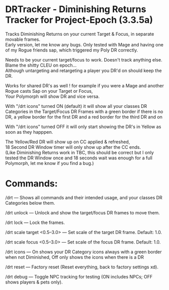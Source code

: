 # DRTracker - Diminishing Returns Tracker for Project-Epoch (3.3.5a)

Tracks Diminishing Returns on your current Target & Focus, in separate movable frames.\
Early version, let me know any bugs. Only tested with Mage and having one of my Rogue friends sap, which triggered my Poly DR correctly.

Needs to be your current target/focus to work. Doesn't track anything else. Blame the shitty CLEU on epoch...\
Although untargeting and retargeting a player you DR'd on should keep the DR.

Works for shared DR's as well ! for example if you were a Mage and another Rogue casts Sap on your Target or Focus,\
Your Polymorph will show DR and vice versa.

With "/drt icons" turned ON (default) it will show all your classes DR Categories in the Target/Focus DR Frames with a green border if there is no DR, a yellow border for the first DR and a red border for the third DR and on

With  "/drt icons" turned OFF it will only start showing the DR's in Yellow as soon as they happpen.

The Yellow/Red DR will show up on CC applied & refreshed,\
18 Second DR Window timer will only show up after the CC ends.\
(Like Diminishing Returns work in TBC, this should be correct but I only tested the DR Window once and 18 seconds wait was enough for a full Polymorph, let me know if you find a bug.)

# Commands:
/drt — Shows all commands and their intended usage, and your classes DR Categories below them.

/drt unlock — Unlock and show the target/focus DR frames to move them.

/drt lock — Lock the frames.

/drt scale target <0.5–3.0> — Set scale of the target DR frame. Default: 1.0.

/drt scale focus <0.5–3.0> — Set scale of the focus DR frame. Default: 1.0.

/drt icons — On shows your DR Category icons always with a green border when not Diminished, Off only shows the icons when there is a DR

/drt reset — Factory reset (Reset everything, back to factory settings xd).

/drt debug — Toggle NPC tracking for testing (ON includes NPCs; OFF shows players & pets only).
